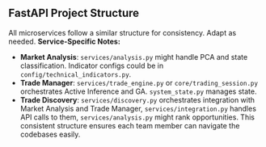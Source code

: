 ## FastAPI Project Structure  
All microservices follow a similar structure for consistency. Adapt as needed.
**Service-Specific Notes:**
- **Market Analysis**: `services/analysis.py` might handle PCA and state classification. Indicator configs could be in `config/technical_indicators.py`.
- **Trade Manager**: `services/trade_engine.py` or `core/trading_session.py` orchestrates Active Inference and GA. `system_state.py` manages state. 
- **Trade Discovery**: `services/discovery.py` orchestrates integration with Market Analysis and Trade Manager, `services/integration.py` handles API calls to them, `services/analysis.py` might rank opportunities.
This consistent structure ensures each team member can navigate the codebases easily.